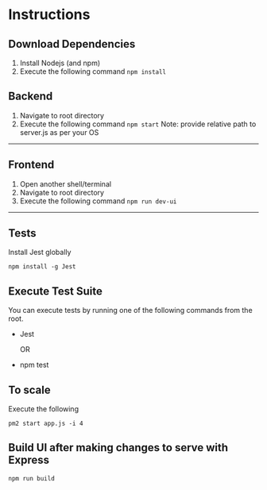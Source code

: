 # Instructions

## Download Dependencies

1. Install Nodejs (and npm)
2. Execute the following command
   `npm install`

## Backend

1. Navigate to root directory
2. Execute the following command
   `npm start`
Note: provide relative path to server.js as per your OS

****

## Frontend

1. Open another shell/terminal
2. Navigate to root directory
3. Execute the following command
   `npm run dev-ui`

****

## Tests

Install Jest globally

   `npm install -g Jest`

## Execute Test Suite

You can execute tests by running one of the following commands from the root.

- Jest
	
	OR 
    
- npm test

## To scale

Execute the following

   `pm2 start app.js -i 4`

## Build UI after making changes to serve with Express

   `npm run build`
